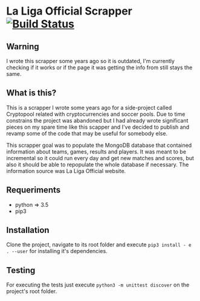 # La Liga Official Scrapper [![Build Status](https://travis-ci.org/namelivia/la-liga-official-scrapper.svg?branch=master)](https://travis-ci.org/namelivia/la-liga-official-scrapper)

## Warning
I wrote this scrapper some years ago so it is outdated, I'm currently checking if it works or if the page it was getting the info from still stays the same.

## What is this?
This is a scrapper I wrote some years ago for a side-project called Cryptopool related with cryptocurrencies and soccer pools. Due to time constrains the project was abandoned but I had already wrote significant pieces on my spare time like this scapper and I've decided to publish and revamp some of the code that may be useful for somebody else.

This scrapper goal was to populate the MongoDB database that contained information about teams, games, results and players. It was meant to be incremental so it could run every day and get new matches and scores, but also it should be able to repopulate the whole database if necessary. The information source was La Liga Official website.

## Requeriments

* python => 3.5
* pip3

## Installation

Clone the project, navigate to its root folder and execute `pip3 install - e . --user` for installing it's dependencies.

## Testing

For executing the tests just execute `python3 -m unittest discover` on the project's root folder.
